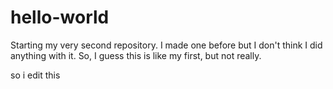 # hello-world
Starting my very second repository.
I made one before but I don't think I did anything with it.
So, I guess this is like my first, but not really.

so i edit this

